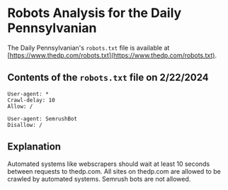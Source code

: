 # Robots Analysis for the Daily Pennsylvanian

The Daily Pennsylvanian's `robots.txt` file is available at
[https://www.thedp.com/robots.txt](https://www.thedp.com/robots.txt).

## Contents of the `robots.txt` file on 2/22/2024

```
User-agent: *
Crawl-delay: 10
Allow: /

User-agent: SemrushBot
Disallow: /
```

## Explanation

Automated systems like webscrapers should wait at least 10 seconds between requests to thedp.com. All sites on thedp.com are allowed to be crawled by automated systems. Semrush bots are not allowed.
